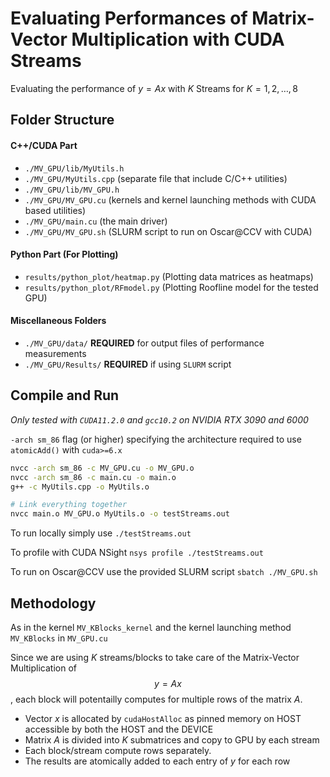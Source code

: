 # Evaluating Performances of Matrix-Vector Multiplication with CUDA Streams
Evaluating the performance of $y = Ax$ with $K$ Streams for $K = 1, 2, \dots, 8$


## Folder Structure
#### C++/CUDA Part
- `./MV_GPU/lib/MyUtils.h`
- `./MV_GPU/MyUtils.cpp` (separate file that include C/C++ utilities)
- `./MV_GPU/lib/MV_GPU.h`
- `./MV_GPU/MV_GPU.cu` (kernels and kernel launching methods with CUDA based utilities)
- `./MV_GPU/main.cu` (the main driver)
- `./MV_GPU/MV_GPU.sh` (SLURM script to run on Oscar@CCV with CUDA)

#### Python Part (For Plotting)
- `results/python_plot/heatmap.py` (Plotting data matrices as heatmaps)
- `results/python_plot/RFmodel.py` (Plotting Roofline model for the tested GPU)

#### Miscellaneous Folders
- `./MV_GPU/data/` **REQUIRED** for output files of performance measurements
- `./MV_GPU/Results/` **REQUIRED** if using `SLURM` script 

## Compile and Run
*Only tested with `CUDA11.2.0` and `gcc10.2` on NVIDIA RTX 3090 and 6000*

`-arch sm_86` flag (or higher) specifying the architecture required to use `atomicAdd()` with `cuda>=6.x`


```bash
nvcc -arch sm_86 -c MV_GPU.cu -o MV_GPU.o
nvcc -arch sm_86 -c main.cu -o main.o
g++ -c MyUtils.cpp -o MyUtils.o

# Link everything together
nvcc main.o MV_GPU.o MyUtils.o -o testStreams.out
```

To run locally simply use
`./testStreams.out`

To profile with CUDA NSight
`nsys profile ./testStreams.out`

To run on Oscar@CCV use the provided SLURM script
`sbatch ./MV_GPU.sh`

## Methodology 
As in the kernel `MV_KBlocks_kernel` and the kernel launching method `MV_KBlocks` in `MV_GPU.cu`

Since we are using $K$ streams/blocks to take care of the Matrix-Vector Multiplication of $$y = Ax$$, each block will potentailly computes for multiple rows of the matrix $A$.
- Vector $x$ is allocated by `cudaHostAlloc` as pinned memory on HOST accessible by both the HOST and the DEVICE
- Matrix $A$ is divided into $K$ submatrices and copy to GPU by each stream
- Each block/stream compute rows separately.
- The results are atomically added to each entry of $y$ for each row
